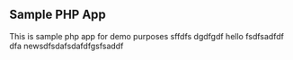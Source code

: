 ## Sample PHP App 
This is sample php app for demo purposes
sffdfs
dgdfgdf
hello
fsdfsadfdf
dfa
newsdfsdafsdafdfgsfsaddf